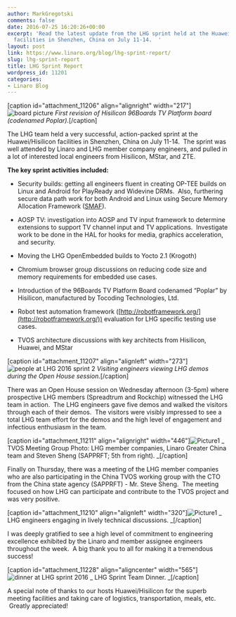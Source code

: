 ```yaml
---
author: MarkGregotski
comments: false
date: 2016-07-25 16:20:26+00:00
excerpt: 'Read the latest update from the LHG sprint held at the Huawei/Hisilicon
  facilities in Shenzhen, China on July 11-14.  '
layout: post
link: https://www.linaro.org/blog/lhg-sprint-report/
slug: lhg-sprint-report
title: LHG Sprint Report
wordpress_id: 11201
categories:
- Linaro Blog
---
```


[caption id="attachment_11206" align="alignright" width="217"]![board picture](http://www.linaro.org/wp-content/uploads/2016/07/board-picture.png) _First revision of Hisilicon 96Boards TV Platform board (codenamed Poplar)._[/caption]


The LHG team held a very successful, action-packed sprint at the Huawei/Hisilicon facilities in Shenzhen, China on July 11-14.  The sprint was well attended by Linaro and LHG member company engineers, and pulled in a lot of interested local engineers from Hisilicon, MStar, and ZTE.





**The key sprint activities included:**






 	
  * Security builds: getting all engineers fluent in creating OP-TEE builds on Linux and Android for PlayReady and Widevine DRMs.  Also, furthering secure data path work for both Android and Linux using Secure Memory Allocation Framework ([SMAF](https://lwn.net/Articles/688379/)).

 	
  * AOSP TV: investigation into AOSP and TV input framework to determine extensions to support TV channel input and TV applications.  Investigate work to be done in the HAL for hooks for media, graphics acceleration, and security.

 	
  * Moving the LHG OpenEmbedded builds to Yocto 2.1 (Krogoth)

 	
  * Chromium browser group discussions on reducing code size and memory requirements for embedded use cases.

 	
  * Introduction of the 96Boards TV Platform Board codenamed “Poplar” by Hisilicon, manufactured by Tocoding Technologies, Ltd.

 	
  * Robot test automation framework ([http://robotframework.org/](http://robotframework.org/)) evaluation for LHG specific testing use cases.

 	
  * TVOS architecture discussions with key architects from Hisilicon, Huawei, and MStar


[caption id="attachment_11207" align="alignleft" width="273"]![people at LHG 2016 sprint 2](http://www.linaro.org/wp-content/uploads/2016/07/people-at-LHG-2016-sprint-2.jpg) _Visiting engineers viewing LHG demos during the Open House session._[/caption]


There was an Open House session on Wednesday afternoon (3-5pm) where prospective LHG members (Spreadtrum and Rockchip) witnessed the LHG team in action.  The LHG engineers gave five demos and walked the visitors through each of their demos.  The visitors were visibly impressed to see a total LHG team effort for the demos and the high level of engagement and infectious enthusiasm in the team.




[caption id="attachment_11211" align="alignright" width="446"]![Picture1](http://www.linaro.org/wp-content/uploads/2016/07/Picture1-1.png) _ TVOS Meeting Group Photo: LHG member companies, Linaro Greater China team and Steven Sheng (SAPPRFT; 5th from right). _[/caption]


Finally on Thursday, there was a meeting of the LHG member companies who are also participating in the China TVOS working group with the CTO from the China state agency (SAPPRFT) - Mr. Steve Sheng.  The meeting focused on how LHG can participate and contribute to the TVOS project and was very positive.





[caption id="attachment_11210" align="alignleft" width="320"]![Picture1](http://www.linaro.org/wp-content/uploads/2016/07/Picture1.png) _ LHG engineers engaging in lively technical discussions. _[/caption]


I was deeply gratified to see a high level of commitment to engineering excellence exhibited by the Linaro and member assignee engineers throughout the week.  A big thank you to all for making it a tremendous success!




[caption id="attachment_11228" align="aligncenter" width="565"]![dinner at LHG sprint 2016](http://www.linaro.org/wp-content/uploads/2016/07/dinner-at-LHG-sprint-2016.png) _ LHG Sprint Team Dinner. _[/caption]


A special note of thanks to our hosts Huawei/Hisilicon for the superb meeting facilities and taking care of logistics, transportation, meals, etc.  Greatly appreciated! 




